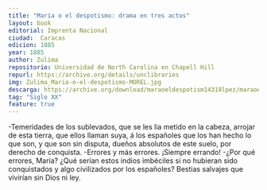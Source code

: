 ```yaml
---
title: "María o el despotismo: drama en tres actos"
layout: book
editorial: Imprenta Nacional
ciudad:  Caracas
edicion: 1885
year: 1885
author: Zulima
repositorio: Universidad de North Carolina en Chapell Hill
repurl: https://archive.org/details/unclibraries
img: Zulima_Maria-o-el-despotismo-MOREL.jpg
descarga: https://archive.org/download/maraoeldespotism14318lpez/maraoeldespotism14318lpez.pdf
tag: "Siglo XX"
feature: true
---
```

 

-Temeridades de los sublevados, que se les lia metido en la cabeza, arrojar de esta tierra, que ellos llaman suya, á los españoles que los han hecho lo que son, y que son sin disputa, dueños absolutos de este suelo, por derecho de conquista. 
-Errores y más errores. ¡Siempre errando! 
-¿Por qué errores, María? ¿Qué serían estos indios imbéciles si no hubieran sido conquistados y algo civilizados por los españoles? Bestias salvajes que vivirían sin Dios ni ley. 